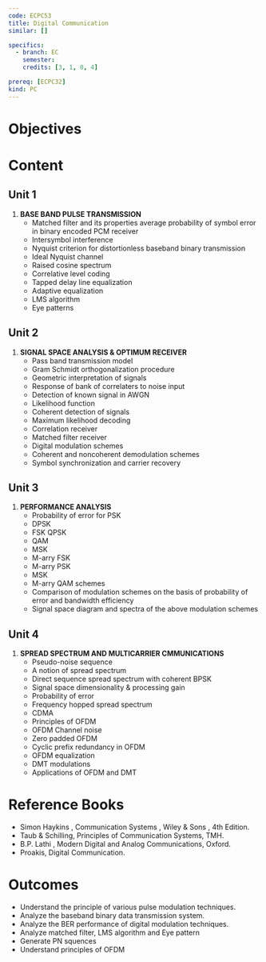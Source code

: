 ```yaml
---
code: ECPC53
title: Digital Communication
similar: []

specifics:
  - branch: EC
    semester: 
    credits: [3, 1, 0, 4]

prereq: [ECPC32]
kind: PC
---
```


# Objectives


# Content

## Unit 1

1. **BASE BAND PULSE TRANSMISSION**
   - Matched filter and its properties average probability of symbol error in binary encoded PCM receiver
   - Intersymbol interference
   - Nyquist criterion for distortionless baseband binary transmission
   - Ideal Nyquist channel
   - Raised cosine spectrum
   - Correlative level coding
   - Tapped delay line equalization
   - Adaptive equalization
   - LMS algorithm
   - Eye patterns

## Unit 2

1. **SIGNAL SPACE ANALYSIS & OPTIMUM RECEIVER**
   - Pass band transmission model
   - Gram Schmidt orthogonalization procedure
   - Geometric interpretation of signals
   - Response of bank of correlaters to noise input
   - Detection of known signal in AWGN
   - Likelihood function
   - Coherent detection of signals
   - Maximum likelihood decoding
   - Correlation receiver
   - Matched filter receiver
   - Digital modulation schemes
   - Coherent and noncoherent demodulation schemes
   - Symbol synchronization and carrier recovery

## Unit 3

1. **PERFORMANCE ANALYSIS**
   - Probability of error for PSK
   - DPSK
   - FSK QPSK
   - QAM
   - MSK
   - M-arry FSK
   - M-arry PSK
   - MSK
   - M-arry QAM schemes
   - Comparison of modulation schemes on the basis of probability of error and bandwidth efficiency
   - Signal space diagram and spectra of the above modulation schemes

## Unit 4

1. **SPREAD SPECTRUM AND MULTICARRIER CMMUNICATIONS**
   - Pseudo-noise sequence
   - A notion of spread spectrum
   - Direct sequence spread spectrum with coherent BPSK
   - Signal space dimensionality & processing gain
   - Probability of error
   - Frequency hopped spread spectrum
   - CDMA
   - Principles of OFDM
   - OFDM Channel noise
   - Zero padded OFDM
   - Cyclic prefix redundancy in OFDM
   - OFDM equalization
   - DMT modulations
   - Applications of OFDM and DMT

# Reference Books

- Simon Haykins , Communication Systems , Wiley & Sons , 4th Edition.
- Taub & Schilling, Principles of Communication Systems, TMH.
- B.P. Lathi , Modern Digital and Analog Communications, Oxford.
- Proakis, Digital Communication.

# Outcomes

- Understand the principle of various pulse modulation techniques.
- Analyze the baseband binary data transmission system.
- Analyze the BER performance of digital modulation techniques.
- Analyze matched filter, LMS algorithm and Eye pattern
- Generate PN squences
- Understand principles of OFDM
